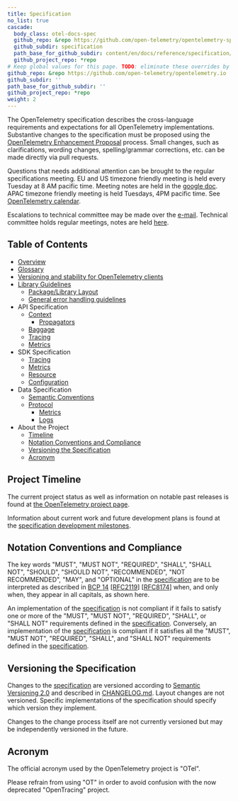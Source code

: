 ```yaml
---
title: Specification
no_list: true
cascade:
  body_class: otel-docs-spec
  github_repo: &repo https://github.com/open-telemetry/opentelemetry-specification
  github_subdir: specification
  path_base_for_github_subdir: content/en/docs/reference/specification/
  github_project_repo: *repo
# Keep global values for this page. TODO: eliminate these overrides by moving the page into the spec repo.
github_repo: &repo https://github.com/open-telemetry/opentelemetry.io
github_subdir: ''
path_base_for_github_subdir: ''
github_project_repo: *repo
weight: 2
---
```


The OpenTelemetry specification describes the cross-language requirements and expectations for all OpenTelemetry implementations. Substantive changes to the specification must be proposed using the [OpenTelemetry Enhancement Proposal](https://github.com/open-telemetry/oteps) process. Small changes, such as clarifications, wording changes, spelling/grammar corrections, etc. can be made directly via pull requests.

Questions that needs additional attention can be brought to the regular
specifications meeting. EU and US timezone friendly meeting is held every
Tuesday at 8 AM pacific time. Meeting notes are held in the [google
doc](https://docs.google.com/document/d/1-bCYkN-DWJq4jw1ybaDZYYmx-WAe6HnwfWbkm8d57v8/edit?usp=sharing).
APAC timezone friendly meeting is held Tuesdays, 4PM pacific time. See
[OpenTelemetry calendar](https://github.com/open-telemetry/community#calendar).

Escalations to technical committee may be made over the
[e-mail](https://github.com/open-telemetry/community#tc-technical-committee).
Technical committee holds regular meetings, notes are held
[here](https://docs.google.com/document/d/17v2RMZlJZkgoPYHZhIFTVdDqQMIAH8kzo8Sl2kP3cbY/edit?usp=sharing).

## Table of Contents

- [Overview](overview)
- [Glossary](glossary)
- [Versioning and stability for OpenTelemetry clients](versioning-and-stability)
- [Library Guidelines](library-guidelines)
  - [Package/Library Layout](library-layout)
  - [General error handling guidelines](error-handling)
- API Specification
  - [Context](context/context)
    - [Propagators](context/api-propagators)
  - [Baggage](baggage/api)
  - [Tracing](trace/api)
  - [Metrics](metrics/api)
- SDK Specification
  - [Tracing](trace/sdk)
  - [Metrics](metrics/sdk)
  - [Resource](resource/sdk)
  - [Configuration](sdk-configuration)
- Data Specification
  - [Semantic Conventions](overview#semantic-conventions)
  - [Protocol](protocol)
    - [Metrics](metrics/datamodel)
    - [Logs](logs/data-model)
- About the Project
  - [Timeline](#project-timeline)
  - [Notation Conventions and Compliance](#notation-conventions-and-compliance)
  - [Versioning the Specification](#versioning-the-specification)
  - [Acronym](#acronym)

## Project Timeline

The current project status as well as information on notable past releases is found at
[the OpenTelemetry project page](/status/).

Information about current work and future development plans is found at the
[specification development milestones](https://github.com/open-telemetry/opentelemetry-specification/milestones).

## Notation Conventions and Compliance

The key words "MUST", "MUST NOT", "REQUIRED", "SHALL", "SHALL NOT", "SHOULD", "SHOULD NOT", "RECOMMENDED", "NOT RECOMMENDED", "MAY", and "OPTIONAL" in the [specification](overview) are to be interpreted as described in [BCP 14](https://tools.ietf.org/html/bcp14) [[RFC2119](https://tools.ietf.org/html/rfc2119)] [[RFC8174](https://tools.ietf.org/html/rfc8174)] when, and only when, they appear in all capitals, as shown here.

An implementation of the [specification](overview) is not compliant if it fails to satisfy one or more of the "MUST", "MUST NOT", "REQUIRED", "SHALL", or "SHALL NOT" requirements defined in the [specification](overview).
Conversely, an implementation of the [specification](overview) is compliant if it satisfies all the "MUST", "MUST NOT", "REQUIRED", "SHALL", and "SHALL NOT" requirements defined in the [specification](overview).

## Versioning the Specification

Changes to the [specification](overview) are versioned according to [Semantic Versioning 2.0](https://semver.org/spec/v2.0.0.html) and described in [CHANGELOG.md][]. Layout changes are not versioned. Specific implementations of the specification should specify which version they implement.

Changes to the change process itself are not currently versioned but may be independently versioned in the future.

## Acronym

The official acronym used by the OpenTelemetry project is "OTel".

Please refrain from using "OT" in order to avoid confusion with the now deprecated "OpenTracing" project.

[CHANGELOG.md]: https://github.com/open-telemetry/opentelemetry-specification/blob/main/CHANGELOG.md
